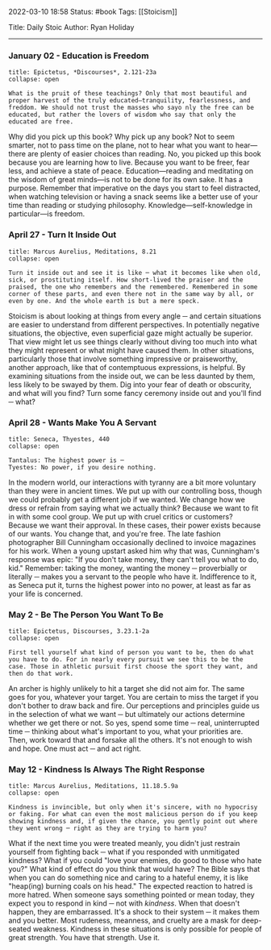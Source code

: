 2022-03-10 18:58
Status: #book 
Tags: [[Stoicism]]

Title: Daily Stoic
Author: Ryan Holiday

---

### January 02 - Education is Freedom
```ad-quote
title: Epictetus, *Discourses*, 2.121-23a
collapse: open

What is the pruit of these teachings? Only that most beautiful and proper harvest of the truly educated—tranquility, fearlessness, and freddom. We should not trust the masses who sayo nly the free can be educated, but rather the lovers of wisdom who say that only the educated are free. 
```
Why did you pick up this book? Why pick up any book? Not to seem smarter, not to pass time on the plane, not to hear what you want to hear—there are plenty of easier choices than reading.
No, you picked up this book because you are learning how to live. Because you want to be freer, fear less, and achieve a state of peace. Education—reading and meditating on the wisdom of great minds—is not to be done for its own sake. It has a purpose.
Remember that imperative on the days you start to feel distracted, when watching television or having a snack seems like a better use of your time than reading or studying philosophy. Knowledge—self-knowledge in particular—is freedom.

### April 27 - Turn It Inside Out
```ad-quote
title: Marcus Aurelius, Meditations, 8.21
collapse: open

Turn it inside out and see it is like ─ what it becomes like when old, sick, or prostituting itself. How short-lived the praiser and the praised, the one who remembers and the remembered. Remembered in some corner of these parts, and even there not in the same way by all, or even by one. And the whole earth is but a mere speck.
```
Stoicism is about looking at things from every angle ─ and certain situations are easier to understand from different perspectives. In potentially negative situations, the objective, even superficial gaze might actually be superior. That view might let us see things clearly without diving too much into what they might represent or what might have caused them. In other situations, particularly those that involve something impressive or praiseworthy, another approach, like that of contemptuous expressions, is helpful. By examining situations from the inside out, we can be less daunted by them, less likely to be swayed by them.
Dig into your fear of death or obscurity, and what will you find? Turn some fancy ceremony inside out and you'll find ─ what?

### April 28 -  Wants Make You A Servant
```ad-quote
title: Seneca, Thyestes, 440
collapse: open

Tantalus: The highest power is ─
Tyestes: No power, if you desire nothing.
```
In the modern world, our interactions with tyranny are a bit more voluntary than they were in ancient times. We put up with our controlling boss, though we could probably get a different job if we wanted. We change how we dress or refrain from saying what we actually think? Because we want to fit in with some cool group. We put up with cruel critics or customers? Because we want their approval. In these cases, their power exists because of our wants. You change that, and you're free.
The late fashion photographer Bill Cunningham occasionally declined to invoice magazines for his work. When a young upstart asked him why that was, Cunningham's response was epic: "If you don't take money, they can't tell you what to do, kid."
Remember: taking the money, wanting the money ─ proverbially or literally ─ makes you a servant to the people who have it. Indifference to it, as Seneca put it, turns the highest power into no power, at least as far as your life is concerned.
### May 2 - Be The Person You Want To Be
```ad-quote
title: Epictetus, Discourses, 3.23.1-2a
collapse: open

First tell yourself what kind of person you want to be, then do what you have to do. For in nearly every pursuit we see this to be the case. Those in athletic pursuit first choose the sport they want, and then do that work.

```
An archer is highly unlikely to hit a target she did not aim for. The same goes for you, whatever your target. You are certain to miss the target if you don't bother to draw back and fire. Our perceptions and principles guide us in the selection of what we want ─ but ultimately our actions determine whether we get there or not.
So yes, spend some time ─ real, uninterrupted time ─ thinking about what's important to you, what your priorities are. Then, work toward that and forsake all the others. It's not enough to wish and hope. One must act ─ and act right.
### May 12 - Kindness Is Always The Right Response
```ad-quote
title: Marcus Aurelius, Meditations, 11.18.5.9a
collapse: open

Kindness is invincible, but only when it's sincere, with no hypocrisy or faking. For what can even the most malicious person do if you keep showing kindness and, if given the chance, you gently point out where they went wrong ─ right as they are trying to harm you?

```
What if the next time you were treated meanly, you didn't just restrain yourself from fighting back ─ what if you responded with unmitigated kindness? What if you could "love your enemies, do good to those who hate you?" What kind of effect do you think that would have?
The Bible says that when you can do something nice and caring to a hateful enemy, it is like "heap(ing) burning coals on his head." The expected reaction to hatred is more hatred. When someone says something pointed or mean today, they expect you to respond in kind ─ not with *kindness*. When that doesn't happen, they are embarrassed. It's a shock to their system ─ it makes them and you better.
Most rudeness, meanness, and cruelty are a mask for deep-seated weakness. Kindness in these situations is only possible for people of great strength. You have that strength. Use it.